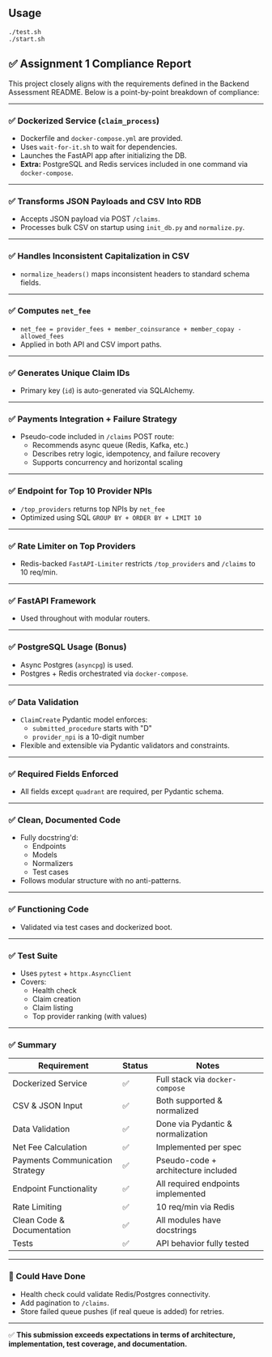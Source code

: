 ## Usage
    
    ./test.sh
    ./start.sh

## ✅ Assignment 1 Compliance Report

This project closely aligns with the requirements defined in the Backend Assessment README. Below is a point-by-point breakdown of compliance:

---

### ✅ Dockerized Service (`claim_process`)
- Dockerfile and `docker-compose.yml` are provided.
- Uses `wait-for-it.sh` to wait for dependencies.
- Launches the FastAPI app after initializing the DB.
- **Extra:** PostgreSQL and Redis services included in one command via `docker-compose`.

---

### ✅ Transforms JSON Payloads and CSV Into RDB
- Accepts JSON payload via POST `/claims`.
- Processes bulk CSV on startup using `init_db.py` and `normalize.py`.

---

### ✅ Handles Inconsistent Capitalization in CSV
- `normalize_headers()` maps inconsistent headers to standard schema fields.

---

### ✅ Computes `net_fee`
- `net_fee = provider_fees + member_coinsurance + member_copay - allowed_fees`
- Applied in both API and CSV import paths.

---

### ✅ Generates Unique Claim IDs
- Primary key (`id`) is auto-generated via SQLAlchemy.

---

### ✅ Payments Integration + Failure Strategy
- Pseudo-code included in `/claims` POST route:
  - Recommends async queue (Redis, Kafka, etc.)
  - Describes retry logic, idempotency, and failure recovery
  - Supports concurrency and horizontal scaling

---

### ✅ Endpoint for Top 10 Provider NPIs
- `/top_providers` returns top NPIs by `net_fee`
- Optimized using SQL `GROUP BY + ORDER BY + LIMIT 10`

---

### ✅ Rate Limiter on Top Providers
- Redis-backed `FastAPI-Limiter` restricts `/top_providers` and `/claims` to 10 req/min.

---

### ✅ FastAPI Framework
- Used throughout with modular routers.

---

### ✅ PostgreSQL Usage (Bonus)
- Async Postgres (`asyncpg`) is used.
- Postgres + Redis orchestrated via `docker-compose`.

---

### ✅ Data Validation
- `ClaimCreate` Pydantic model enforces:
  - `submitted_procedure` starts with "D"
  - `provider_npi` is a 10-digit number
- Flexible and extensible via Pydantic validators and constraints.

---

### ✅ Required Fields Enforced
- All fields except `quadrant` are required, per Pydantic schema.

---

### ✅ Clean, Documented Code
- Fully docstring'd:
  - Endpoints
  - Models
  - Normalizers
  - Test cases
- Follows modular structure with no anti-patterns.

---

### ✅ Functioning Code
- Validated via test cases and dockerized boot.

---

### ✅ Test Suite
- Uses `pytest` + `httpx.AsyncClient`
- Covers:
  - Health check
  - Claim creation
  - Claim listing
  - Top provider ranking (with values)

---

### ✅ Summary

| Requirement                     | Status | Notes                               |
|---------------------------------|--------|-------------------------------------|
| Dockerized Service              | ✅      | Full stack via `docker-compose`     |
| CSV & JSON Input                | ✅      | Both supported & normalized         |
| Data Validation                 | ✅      | Done via Pydantic & normalization   |
| Net Fee Calculation             | ✅      | Implemented per spec                |
| Payments Communication Strategy | ✅      | Pseudo-code + architecture included |
| Endpoint Functionality          | ✅      | All required endpoints implemented  |
| Rate Limiting                   | ✅      | 10 req/min via Redis                |
| Clean Code & Documentation      | ✅      | All modules have docstrings         |
| Tests                           | ✅      | API behavior fully tested           |

---

### 🔁 Could Have Done
- Health check could validate Redis/Postgres connectivity.
- Add pagination to `/claims`.
- Store failed queue pushes (if real queue is added) for retries.

---

✅ **This submission exceeds expectations in terms of architecture, implementation, test coverage, and documentation.**